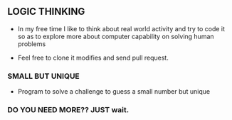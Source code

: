 ## LOGIC THINKING
- In my free time I like to think about real world activity and try to code it so as to explore more about computer capability on solving human problems

- Feel free to clone it modifies and send pull request.

### SMALL BUT UNIQUE
  - Program to solve a challenge to guess a small number but unique


### DO YOU NEED MORE?? JUST wait.

